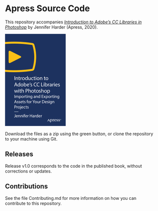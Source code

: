 # Apress Source Code

This repository accompanies [*Introduction to Adobe’s CC Libraries in Photoshop*](https://rd.springer.com/video/10.1007/978-1-4842-6000-5) by Jennifer Harder (Apress, 2020).

[comment]: #cover
![Cover image](9781484260005.jpg)

Download the files as a zip using the green button, or clone the repository to your machine using Git.

## Releases

Release v1.0 corresponds to the code in the published book, without corrections or updates.

## Contributions

See the file Contributing.md for more information on how you can contribute to this repository.
